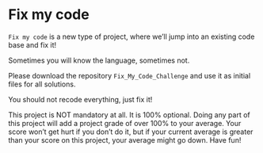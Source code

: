 # Fix my code
`Fix my code` is a new type of project, where we’ll jump into an existing code base and fix it!

Sometimes you will know the language, sometimes not.

Please download the repository `Fix_My_Code_Challenge` and use it as initial files for all solutions.

You should not recode everything, just fix it!

This project is NOT mandatory at all. It is 100% optional. Doing any part of this project will add a project grade of over 100% to your average. Your score won’t get hurt if you don’t do it, but if your current average is greater than your score on this project, your average might go down. Have fun!
